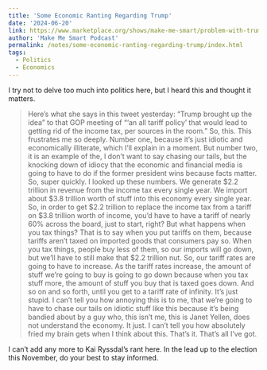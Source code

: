 ```yaml
---
title: 'Some Economic Ranting Regarding Trump'
date: '2024-06-20'
link: https://www.marketplace.org/shows/make-me-smart/problem-with-trumps-idea-to-replace-income-taxes-with-tariffs/
author: 'Make Me Smart Podcast'
permalink: /notes/some-economic-ranting-regarding-trump/index.html
tags:
  - Politics
  - Economics
---
```


I try not to delve too much into politics here, but I heard this and thought it matters.

> Here’s what she says in this tweet yesterday: “Trump brought up the idea” to that GOP meeting of “‘an all tariff policy’ that would lead to getting rid of the income tax, per sources in the room.” So, this. This frustrates me so deeply. Number one, because it’s just idiotic and economically illiterate, which I’ll explain in a moment. But number two, it is an example of the, I don’t want to say chasing our tails, but the knocking down of idiocy that the economic and financial media is going to have to do if the former president wins because facts matter. So, super quickly. I looked up these numbers. We generate $2.2 trillion in revenue from the income tax every single year. We import about $3.8 trillion worth of stuff into this economy every single year. So, in order to get $2.2 trillion to replace the income tax from a tariff on $3.8 trillion worth of income, you’d have to have a tariff of nearly 60% across the board, just to start, right? But what happens when you tax things? That is to say when you put tariffs on them, because tariffs aren’t taxed on imported goods that consumers pay so. When you tax things, people buy less of them, so our imports will go down, but we’ll have to still make that $2.2 trillion nut. So, our tariff rates are going to have to increase. As the tariff rates increase, the amount of stuff we’re going to buy is going to go down because when you tax stuff more, the amount of stuff you buy that is taxed goes down. And so on and so forth, until you get to a tariff rate of infinity. It’s just stupid. I can’t tell you how annoying this is to me, that we’re going to have to chase our tails on idiotic stuff like this because it’s being bandied about by a guy who, this isn’t me, this is Janet Yellen, does not understand the economy. It just. I can’t tell you how absolutely fried my brain gets when I think about this. That’s it. That’s all I’ve got.

I can’t add any more to Kai Ryssdal’s rant here. In the lead up to the election this November, do your best to stay informed.